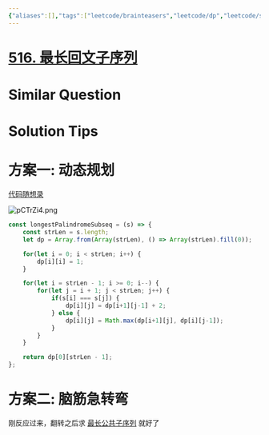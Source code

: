 ```yaml
---
{"aliases":[],"tags":["leetcode/brainteasers","leetcode/dp","leetcode/sub/sequence","leetcode/palindrome","leetcode/unsolved"],"review-dates":[],"dg-publish":true,"difficulty":"medium","date-created":"2023-07-18-Tue, 7:23:14 pm","date-modified":"2023-07-18-Tue, 7:31:07 pm","permalink":"/programming/basic/leetcode/516. 最长回文子序列/","dgPassFrontmatter":true}
---
```



# [516. 最长回文子序列](https://leetcode.cn/problems/longest-palindromic-subsequence/)

# Similar Question

# Solution Tips

# 方案一: 动态规划

[代码随想录](https://programmercarl.com/0516.%E6%9C%80%E9%95%BF%E5%9B%9E%E6%96%87%E5%AD%90%E5%BA%8F%E5%88%97.html#%E6%80%9D%E8%B7%AF)

![pCTrZi4.png](https://s1.ax1x.com/2023/07/18/pCTrZi4.png)

```js
const longestPalindromeSubseq = (s) => {
    const strLen = s.length;
    let dp = Array.from(Array(strLen), () => Array(strLen).fill(0));

    for(let i = 0; i < strLen; i++) {
        dp[i][i] = 1;
    }

    for(let i = strLen - 1; i >= 0; i--) {
        for(let j = i + 1; j < strLen; j++) {
            if(s[i] === s[j]) {
                dp[i][j] = dp[i+1][j-1] + 2;
            } else {
                dp[i][j] = Math.max(dp[i+1][j], dp[i][j-1]);
            }
        }
    }

    return dp[0][strLen - 1];
};
```

# 方案二: 脑筋急转弯

刚反应过来，翻转之后求 [最长公共子序列](https://leetcode-cn.com/problems/longest-common-subsequence/) 就好了

